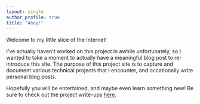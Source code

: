 ```yaml
---
layout: single
author_profile: true
title: "Ahoy!"
---
```


Welcome to my little slice of the Internet!

I've actually haven't worked on this project in awhile unfortunately, so I wanted to take a moment to actually have a meaningful blog post to re-introduce this site. The purpose of this project site is to capture and document various technical projects that I encounter, and occationally write personal blog posts.

Hopefully you will be entertained, and maybe even learn something new! Be sure to check out the project write-ups [here](/projects/).
